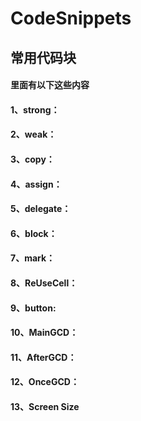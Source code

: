 # CodeSnippets
## 常用代码块
#### 里面有以下这些内容

#### 1、strong：

#### 2、weak：

#### 3、copy：

#### 4、assign：

#### 5、delegate：

#### 6、block：

#### 7、mark：

#### 8、ReUseCell：

#### 9、button:

#### 10、MainGCD：

#### 11、AfterGCD：

#### 12、OnceGCD：

#### 13、Screen Size
